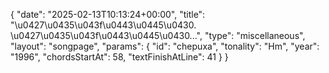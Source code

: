 {
    "date": "2025-02-13T10:13:24+00:00",
    "title": "\u0427\u0435\u043f\u0443\u0445\u0430. \u0427\u0435\u043f\u0443\u0445\u0430...",
    "type": "miscellaneous",
    "layout": "songpage",
    "params": {
        "id": "chepuxa",
        "tonality": "Hm",
        "year": "1996",
        "chordsStartAt": 58,
        "textFinishAtLine": 41
    }
}